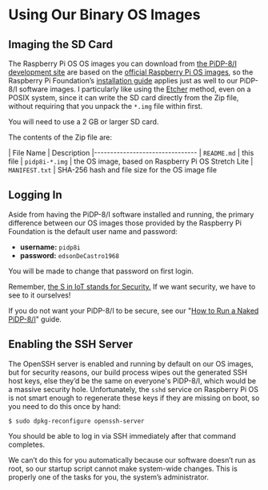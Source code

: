 # Using Our Binary OS Images

## Imaging the SD Card

The Raspberry Pi OS OS images you can download from [the PiDP-8/I development
site][1] are based on the [official Raspberry Pi OS images][2], so the
Raspberry Pi Foundation’s [installation guide][3] applies just as well
to our PiDP-8/I software images.  I particularly like using the
[Etcher][7] method, even on a POSIX system, since it can write the SD
card directly from the Zip file, without requiring that you unpack the
`*.img` file within first.

You will need to use a 2 GB or larger SD card.

The contents of the Zip file are:

| File Name         | Description
|--------------------------------
| `README.md`       | this file
| `pidp8i-*.img`    | the OS image, based on Raspberry Pi OS Stretch Lite
| `MANIFEST.txt`    | SHA-256 hash and file size for the OS image file


## Logging In

Aside from having the PiDP-8/I software installed and running, the
primary difference between our OS images those provided by the Raspberry
Pi Foundation is the default user name and password:

*   **username:** `pidp8i`
*   **password:** `edsonDeCastro1968`

You will be made to change that password on first login.

Remember, [the S in IoT stands for Security.][5]  If we want security,
we have to see to it ourselves!

If you do not want your PiDP-8/I to be secure, see our
"[How to Run a Naked PiDP-8/I][6]" guide.


## <a id="sshd"></a>Enabling the SSH Server

The OpenSSH server is enabled and running by default on our OS images,
but for security reasons, our build process wipes out the generated SSH
host keys, else they’d be the same on everyone's PiDP-8/I, which would
be a massive security hole. Unfortunately, the `sshd` service on
Raspberry Pi OS is not smart enough to regenerate these keys if they are
missing on boot, so you need to do this once by hand:

    $ sudo dpkg-reconfigure openssh-server

You should be able to log in via SSH immediately after that command
completes.

We can’t do this for you automatically because our software doesn’t run
as root, so our startup script cannot make system-wide changes. This is
properly one of the tasks for you, the system’s administrator.

<div id="this-space-intentionally-left-blank" style="min-height:50em"></div>


[1]: https://tangentsoft.com/pidp8i/
[2]: https://raspberrypi.org/downloads/raspbian/
[3]: https://raspberrypi.org/documentation/installation/installing-images/
[4]: https://en.wikipedia.org/wiki/Internet_of_things
[5]: http://www.testandverification.com/iot/s-iot-stands-security/
[6]: https://tangentsoft.com/pidp8i/wiki?name=How+to+Run+a+Naked+PiDP-8/I
[7]: https://www.balena.io/etcher
